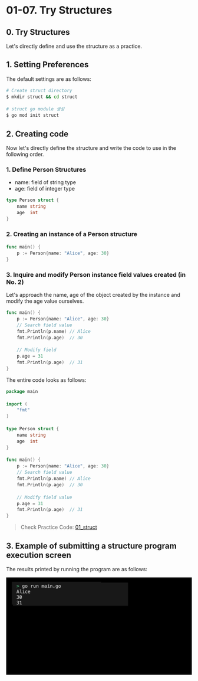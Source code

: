 # 01-07. Try Structures

## 0. Try Structures
Let's directly define and use the structure as a practice.

## 1. Setting Preferences
The default settings are as follows:
```sh
# Create struct directory
$ mkdir struct && cd struct

# struct go module 생성 
$ go mod init struct
```

## 2. Creating code
Now let's directly define the structure and write the code to use in the following order.

### 1. Define Person Structures
- name: field of string type
- age: field of integer type
```go
type Person struct {
    name string
    age  int
}
```
### 2. Creating an instance of a Person structure 
```go
func main() {
    p := Person{name: "Alice", age: 30}
}
```

### 3. Inquire and modify Person instance field values created (in No. 2)
Let's approach the name, age of the object created by the instance and modify the age value ourselves.
```go
func main() {
    p := Person{name: "Alice", age: 30}
	// Search field value
    fmt.Println(p.name) // Alice
    fmt.Println(p.age)  // 30

    // Modify field
    p.age = 31
    fmt.Println(p.age)  // 31
}
```

The entire code looks as follows:
```go
package main

import (
	"fmt"
)

type Person struct {
    name string
    age  int
}

func main() {
    p := Person{name: "Alice", age: 30}
	// Search field value
    fmt.Println(p.name) // Alice
    fmt.Println(p.age)  // 30

    // Modify field value
    p.age = 31
    fmt.Println(p.age)  // 31
}
```
> Check Practice Code: [01_struct](../code/01_struct/)

## 3. Example of submitting a structure program execution screen
The results printed by running the program are as follows:
<div style="text-align: center;">
   <img src="../assets/01_basic_struct_result_example.png" alt="01_basic_struct_result_example" width="600"/>
</div>


 